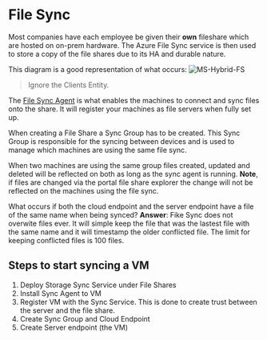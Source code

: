 # File Sync

Most companies have each employee be given their **own** fileshare which are hosted on on-prem hardware. The Azure File Sync service is then used to store a copy of the file shares due to its HA and durable nature.

This diagram is a good representation of what occurs: ![MS-Hybrid-FS](https://learn.microsoft.com/en-us/azure/architecture/hybrid/images/hybrid-file-services.svg)

> Ignore the Clients Entity.

The [File Sync Agent](https://www.microsoft.com/en-us/download/details.aspx?id=57159) is what enables the machines to connect and sync files onto the share. It will register your machines as file servers when fully set up.

When creating a File Share a Sync Group has to be created. This Sync Group is responsible for the syncing between devices and is used to manage which machines are using the same file sync.

When two machines are using the same group files created, updated and deleted will be reflected on both as long as the sync agent is running. **Note**, if files are changed via the portal file share explorer the change will not be reflected on the machines using the file sync.

What occurs if both the cloud endpoint and the server endpoint have a file of the same name when being synced? **Answer**: Fike Sync does not overwite files ever. It will simple keep the file that was the lastest file with the same name and it will timestamp the older conflicted file. The limit for keeping conflicted files is 100 files.

## Steps to start syncing a VM

1. Deploy Storage Sync Service under File Shares
2. Install Sync Agent to VM
3. Register VM with the Sync Service. This is done to create trust between the server and the file share.
4. Create Sync Group and Cloud Endpoint
5. Create Server endpoint (the VM)
